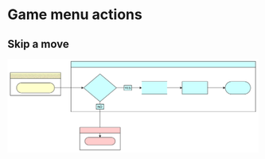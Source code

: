 # Game menu actions

## Skip a move

![A diagram showing how the server skips a move](./images/skip-a-move.drawio.svg)

